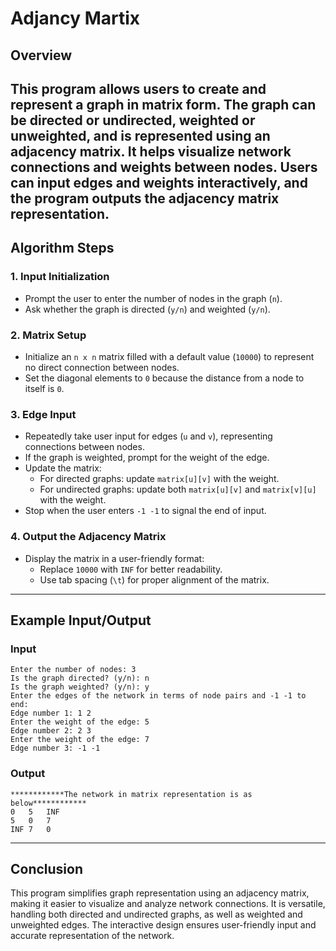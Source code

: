 # Adjancy Martix
## Overview  
This program allows users to create and represent a graph in matrix form. The graph can be directed or undirected, weighted or unweighted, and is represented using an adjacency matrix. It helps visualize network connections and weights between nodes. Users can input edges and weights interactively, and the program outputs the adjacency matrix representation.  
---

## Algorithm Steps  

### 1. **Input Initialization**  
   - Prompt the user to enter the number of nodes in the graph (`n`).  
   - Ask whether the graph is directed (`y/n`) and weighted (`y/n`).  

### 2. **Matrix Setup**  
   - Initialize an `n x n` matrix filled with a default value (`10000`) to represent no direct connection between nodes.  
   - Set the diagonal elements to `0` because the distance from a node to itself is `0`.  

### 3. **Edge Input**  
   - Repeatedly take user input for edges (`u` and `v`), representing connections between nodes.  
   - If the graph is weighted, prompt for the weight of the edge.  
   - Update the matrix:  
     - For directed graphs: update `matrix[u][v]` with the weight.  
     - For undirected graphs: update both `matrix[u][v]` and `matrix[v][u]` with the weight.  
   - Stop when the user enters `-1 -1` to signal the end of input.  

### 4. **Output the Adjacency Matrix**  
   - Display the matrix in a user-friendly format:  
     - Replace `10000` with `INF` for better readability.  
     - Use tab spacing (`\t`) for proper alignment of the matrix.  

---

## Example Input/Output  

### **Input**  
```
Enter the number of nodes: 3  
Is the graph directed? (y/n): n  
Is the graph weighted? (y/n): y  
Enter the edges of the network in terms of node pairs and -1 -1 to end:  
Edge number 1: 1 2  
Enter the weight of the edge: 5  
Edge number 2: 2 3  
Enter the weight of the edge: 7  
Edge number 3: -1 -1  
```  

### **Output**  
```
************The network in matrix representation is as below************  
0	5	INF  
5	0	7  
INF	7	0  
```  

---

## Conclusion  
This program simplifies graph representation using an adjacency matrix, making it easier to visualize and analyze network connections. It is versatile, handling both directed and undirected graphs, as well as weighted and unweighted edges. The interactive design ensures user-friendly input and accurate representation of the network.
